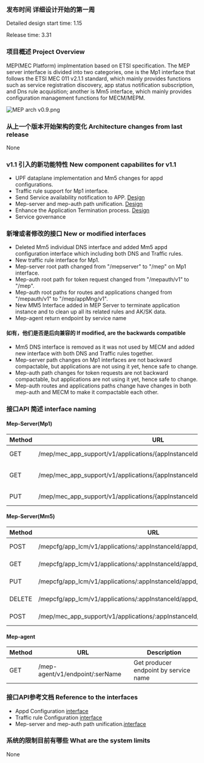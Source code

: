 ### 发布时间 详细设计开始的第一周
Detailed design start time: 1.15

Release time: 3.31

### 项目概述 Project Overview
MEP(MEC Platform) implmentation based on ETSI specification. The MEP server interface is divided into two categories, one is the Mp1 interface that follows the ETSI MEC 011 v2.1.1 standard, which mainly provides functions such as service registration discovery, app status notification subscription, and Dns rule acquisition; another is Mm5 interface, which mainly provides configuration management functions for MECM/MEPM.

![](http://docs.edgegallery.org/zh_CN/latest/_images/144714_23890cda_7624956.png "MEP arch v0.9.png")

### 从上一个版本开始架构的变化 Architecture changes from last release
None

### v1.1 引入的新功能特性 New component capabilites for v1.1
* UPF dataplane implementation and Mm5 changes for appd configurations.
* Traffic rule support for Mp1 interface.
* Send Service availability notification to APP. [Design](https://gitee.com/edgegallery/community/blob/master/MEP%20PT/Release%20V1.1/service_availability_notification.md)
* Mep-server and mep-auth path unification. [Design](https://gitee.com/edgegallery/community/blob/master/MEP%20PT/Release%20V1.1/mep-path-unification.md)
* Enhance the Application Termination process. [Design](https://gitee.com/edgegallery/community/blob/master/MEP%20PT/Release%20V1.1/mep-app--termination-enhance.md)
* Service governance

### 新增或者修改的接口 New or modified interfaces
* Deleted Mm5 individual DNS interface and added Mm5 appd configuration interface which including both DNS and Traffic rules.
* New traffic rule interface for Mp1.
* Mep-server root path changed from "/mepserver" to "/mep" on Mp1 interface.
* Mep-auth root path for token request changed from "/mepauth/v1" to "/mep".
* Mep-auth root paths for routes and applications changed from "/mepauth/v1" to "/mep/appMng/v1".
* New MM5 Interface added in MEP Server to terminate application instance and to clean up all its related rules and AK/SK data.
* Mep-agent return endpoint by service name

#### 如有，他们是否是后向兼容的 If modified, are the backwards compatible
* Mm5 DNS interface is removed as it was not used by MECM and added new interface with both DNS and Traffic rules together.
* Mep-server path changes on Mp1 interfaces are not backward compactable, but applications are not using it yet, hence safe to change.
* Mep-auth path changes for token requests are not backward compactable, but applications are not using it yet, hence safe to change.
* Mep-auth routes and applications paths change have changes in both mep-auth and MECM to make it compactable each other.

### 接口API 简述 interface naming

#### Mep-Server(Mp1)
|  Method | URL  | Description|
|---|---|---|
| GET | /mep/mec_app_support/v1/applications/\{appInstanceId\}/traffic_rules | Get all traffic rules |
| GET | /mep/mec_app_support/v1/applications/\{appInstanceId\}/traffic_rules/\{trafficRuleId\} | Get individual traffic rule |
| PUT | /mep/mec_app_support/v1/applications/\{appInstanceId\}/traffic_rules/\{trafficRuleId\} | Update a traffic rule |

#### Mep-Server(Mm5)
|  Method | URL  | Description|
|---|---|---|
| POST | /mepcfg/app_lcm/v1/applications/:appInstanceId/appd_configuration | Create appd configuration |
| GET | /mepcfg/app_lcm/v1/applications/:appInstanceId/appd_configuration | Get appd configuration |
| PUT | /mepcfg/app_lcm/v1/applications/:appInstanceId/appd_configuration | Put appd configuration |
| DELETE | /mepcfg/app_lcm/v1/applications/:appInstanceId/appd_configuration | Delete appd configuration |
| POST | /mep/mec_app_support/v1/applications/:appInstanceId/AppInstanceTermination | Application Termination |

#### Mep-agent
|  Method | URL  | Description|
|---|---|---|
| GET | /mep-agent/v1/endpoint/:serName | Get producer endpoint by service name |

### 接口API参考文档 Reference to the interfaces
* Appd Configuration [interface](https://gitee.com/edgegallery/docs/blob/master/Projects/MEP/MEP_Interfaces.md)
* Traffic rule Configuration [interface](https://gitee.com/edgegallery/docs/blob/master/Projects/MEP/MEP_Interfaces.md)
* Mep-server and mep-auth path unification.[interface](https://gitee.com/edgegallery/community/blob/master/MEP%20PT/Release%20V1.1/mep-path-unification.md#%E6%8E%A5%E5%8F%A3%E5%AE%9A%E4%B9%89-interface-definition)

### 系统的限制目前有哪些 What are the system limits
None